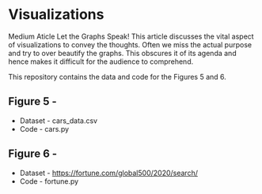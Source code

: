 # Visualizations
Medium Aticle Let the Graphs Speak!
This article discusses the vital aspect of visualizations to convey the thoughts. Often we miss the actual purpose and try to over beautify the graphs. This obscures it of its agenda and hence makes it difficult for the audience to comprehend.

This repository contains the data and code for the Figures 5 and 6.
## Figure 5 -
  * Dataset - cars_data.csv
  * Code - cars.py
## Figure 6 -
  * Dataset - https://fortune.com/global500/2020/search/
  * Code - fortune.py

